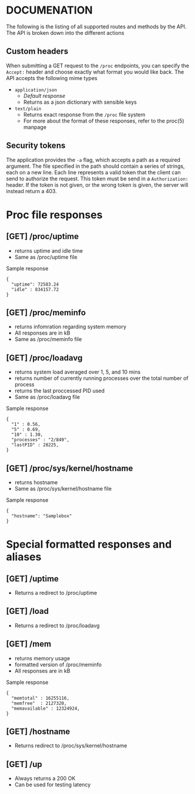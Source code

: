DOCUMENATION
============

The following is the listing of all supported routes and methods by the API.
The API is broken down into the different actions

Custom headers
--------------

When submitting a GET request to the `/proc` endpoints,
you can specify the `Accept:` header and choose
exactly what format you would like back. The API accepts the following mime
types

* `application/json`
  * *Default response*
  * Returns as a json dictionary with sensible keys
* `text/plain`
  * Returns exact response from the `/proc` file system
  * For more about the format of these responses, refer to the proc(5) manpage

Security tokens
---------------

The application provides the `-a` flag, which accepts a path as a required
argument. The file specified in the path should contain a series of strings,
each on a new line. Each line represents a valid token that the client can send
to authorize the request. This token must be send in a `Authorization:` header.
If the token is not given, or the wrong token is given, the server will instead
return a 403.

Proc file responses
============

[GET] /proc/uptime
-------------

* returns uptime and idle time
* Same as /proc/uptime file

Sample response

```
{
  "uptime": 72583.24
  "idle" : 834157.72
}
```

[GET] /proc/meminfo
-------------------

* returns infomration regarding system memory
* All responses are in kB
* Same as /proc/meminfo file

[GET] /proc/loadavg
-------------------

* returns system load averaged over 1, 5, and 10 mins
* returns number of currently running processes over the total number of
  process
* returns the last proccessed PID used
* Same as /proc/loadavg file

Sample response

```
{
  "1" : 0.56,
  "5" : 0.69,
  "10" : 1.30,
  "processes" : "2/849",
  "lastPID" : 28225,
}
```

[GET] /proc/sys/kernel/hostname
--------------------------------

* returns hostname
* Same as /proc/sys/kernel/hostname file

Sample response

```
{
  "hostname": "Samplebox"
}
```

Special formatted responses and aliases
===========================

[GET] /uptime
-------------

* Returns a redirect to /proc/uptime

[GET] /load
----------

* Returns a redirect to /proc/loadavg

[GET] /mem
----------

* returns memory usage
* formatted version of /proc/meminfo
* All responses are in kB

Sample response

```
{
  "memtotal" : 16255116,
  "memfree"  : 2127320,
  "memavailable" : 12324924,
}
```

[GET] /hostname
---------------

* Returns redirect to /proc/sys/kernel/hostname

[GET] /up
---------

* Always returns a 200 OK
* Can be used for testing latency
